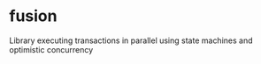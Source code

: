 # fusion
Library executing transactions in parallel using state machines and optimistic concurrency
